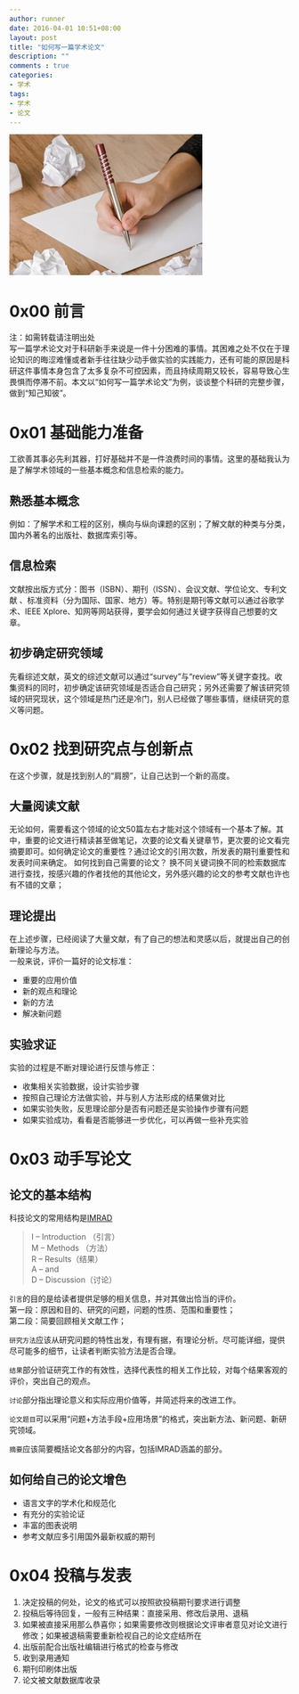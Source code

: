 ```yaml
---
author: runner
date: 2016-04-01 10:51+08:00
layout: post
title: "如何写一篇学术论文"
description: ""
comments : true
categories:
- 学术
tags:
- 学术
- 论文
---
```

![](/blog/images/16040101.jpg)
# 0x00 前言
注：如需转载请注明出处  
写一篇学术论文对于科研新手来说是一件十分困难的事情。其困难之处不仅在于理论知识的晦涩难懂或者新手往往缺少动手做实验的实践能力，还有可能的原因是科研这件事情本身包含了太多复杂不可控因素，而且持续周期又较长，容易导致心生畏惧而停滞不前。本文以“如何写一篇学术论文”为例，谈谈整个科研的完整步骤，做到“知己知彼”。

# 0x01 基础能力准备
工欲善其事必先利其器，打好基础并不是一件浪费时间的事情。这里的基础我认为是了解学术领域的一些基本概念和信息检索的能力。
<!--more-->
## 熟悉基本概念
例如：了解学术和工程的区别，横向与纵向课题的区别；了解文献的种类与分类，国内外著名的出版社、数据库索引等。
## 信息检索
文献按出版方式分：图书（ISBN）、期刊（ISSN）、会议文献、学位论文、专利文献 、标准资料（分为国际、国家、地方）等。特别是期刊等文献可以通过谷歌学术、IEEE Xplore、知网等网站获得，要学会如何通过关键字获得自己想要的文章。
## 初步确定研究领域
先看综述文献，英文的综述文献可以通过“survey”与“review”等关键字查找。收集资料的同时，初步确定该研究领域是否适合自己研究；另外还需要了解该研究领域的研究现状，这个领域是热门还是冷门，别人已经做了哪些事情，继续研究的意义等问题。
# 0x02 找到研究点与创新点
在这个步骤，就是找到别人的“肩膀”，让自己达到一个新的高度。
## 大量阅读文献
无论如何，需要看这个领域的论文50篇左右才能对这个领域有一个基本了解。其中，重要的论文进行精读甚至做笔记，次要的论文看关键章节，更次要的论文看完摘要即可。如何确定论文的重要性？通过论文的引用次数，所发表的期刊重要性和发表时间来确定。
如何找到自己需要的论文？ 换不同关键词换不同的检索数据库进行查找，按感兴趣的作者找他的其他论文，另外感兴趣的论文的参考文献也许也有不错的文章；
## 理论提出
在上述步骤，已经阅读了大量文献，有了自己的想法和灵感以后，就提出自己的创新理论与方法。  
一般来说，评价一篇好的论文标准：  

- 重要的应用价值  
- 新的观点和理论  
- 新的方法  
- 解决新问题

## 实验求证
实验的过程是不断对理论进行反馈与修正：

- 收集相关实验数据，设计实验步骤
- 按照自己理论方法做实验，并与别人方法形成的结果做对比
- 如果实验失败，反思理论部分是否有问题还是实验操作步骤有问题
- 如果实验成功，看看是否能够进一步优化，可以再做一些补充实验  

# 0x03 动手写论文
## 论文的基本结构

科技论文的常用结构是[IMRAD](http://en.wikipedia.org/wiki/IMRAD )

> I – Introduction （引言）  
> M – Methods （方法）  
> R – Results（结果）  
> A – and  
> D – Discussion（讨论）  

`引言`的目的是给读者提供足够的相关信息，并对其做出恰当的评价。  
第一段：原因和目的、研究的问题，问题的性质、范围和重要性；  
第二段：简要回顾相关文献工作；  

`研究方法`应该从研究问题的特性出发，有理有据，有理论分析。尽可能详细，提供尽可能多的细节，让读者判断实验方法是否合理。 

`结果`部分验证研究工作的有效性，选择代表性的相关工作比较，对每个结果客观的评价，突出自己的观点。

`讨论`部分指出理论意义和实际应用价值等，并简述将来的改进工作。

`论文题目`可以采用“问题+方法手段+应用场景”的格式，突出新方法、新问题、新研究领域。


`摘要`应该简要概括论文各部分的内容，包括IMRAD涵盖的部分。
## 如何给自己的论文增色

- 语言文字的学术化和规范化
- 有充分的实验论证
- 丰富的图表说明
- 参考文献应多引用国外最新权威的期刊

# 0x04 投稿与发表

1. 决定投稿的何处，论文的格式可以按照欲投稿期刊要求进行调整  
1. 投稿后等待回复，一般有三种结果：直接采用、修改后录用、退稿  
1. 如果被直接采用那么恭喜你；如果需要修改则根据论文评审者意见对论文进行修改；如果被退稿需要重新检视自己的论文症结所在  
1. 出版前配合出版社编辑进行格式的检查与修改  
1. 收到录用通知  
1. 期刊印刷体出版
1. 论文被文献数据库收录

